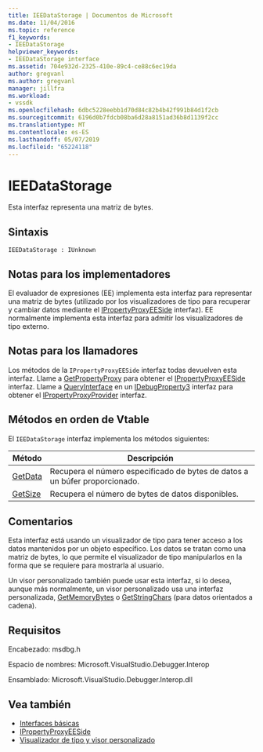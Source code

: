 ```yaml
---
title: IEEDataStorage | Documentos de Microsoft
ms.date: 11/04/2016
ms.topic: reference
f1_keywords:
- IEEDataStorage
helpviewer_keywords:
- IEEDataStorage interface
ms.assetid: 704e932d-2325-410e-89c4-ce88c6ec19da
author: gregvanl
ms.author: gregvanl
manager: jillfra
ms.workload:
- vssdk
ms.openlocfilehash: 6dbc5228eebb1d70d84c82b4b42f991b84d1f2cb
ms.sourcegitcommit: 6196d0b7fdcb08ba6d28a8151ad36b8d1139f2cc
ms.translationtype: MT
ms.contentlocale: es-ES
ms.lasthandoff: 05/07/2019
ms.locfileid: "65224118"
---
```

# <a name="ieedatastorage"></a>IEEDataStorage
Esta interfaz representa una matriz de bytes.

## <a name="syntax"></a>Sintaxis

```
IEEDataStorage : IUnknown
```

## <a name="notes-for-implementers"></a>Notas para los implementadores
 El evaluador de expresiones (EE) implementa esta interfaz para representar una matriz de bytes (utilizado por los visualizadores de tipo para recuperar y cambiar datos mediante el [IPropertyProxyEESide](../../../extensibility/debugger/reference/ipropertyproxyeeside.md) interfaz). EE normalmente implementa esta interfaz para admitir los visualizadores de tipo externo.

## <a name="notes-for-callers"></a>Notas para los llamadores
 Los métodos de la `IPropertyProxyEESide` interfaz todas devuelven esta interfaz. Llame a [GetPropertyProxy](../../../extensibility/debugger/reference/ipropertyproxyprovider-getpropertyproxy.md) para obtener el [IPropertyProxyEESide](../../../extensibility/debugger/reference/ipropertyproxyeeside.md) interfaz. Llame a [QueryInterface](/cpp/atl/queryinterface) en un [IDebugProperty3](../../../extensibility/debugger/reference/idebugproperty3.md) interfaz para obtener el [IPropertyProxyProvider](../../../extensibility/debugger/reference/ipropertyproxyprovider.md) interfaz.

## <a name="methods-in-vtable-order"></a>Métodos en orden de Vtable
 El `IEEDataStorage` interfaz implementa los métodos siguientes:

|Método|Descripción|
|------------|-----------------|
|[GetData](../../../extensibility/debugger/reference/ieedatastorage-getdata.md)|Recupera el número especificado de bytes de datos a un búfer proporcionado.|
|[GetSize](../../../extensibility/debugger/reference/ieedatastorage-getsize.md)|Recupera el número de bytes de datos disponibles.|

## <a name="remarks"></a>Comentarios
 Esta interfaz está usando un visualizador de tipo para tener acceso a los datos mantenidos por un objeto específico. Los datos se tratan como una matriz de bytes, lo que permite el visualizador de tipo manipularlos en la forma que se requiere para mostrarla al usuario.

 Un visor personalizado también puede usar esta interfaz, si lo desea, aunque más normalmente, un visor personalizado usa una interfaz personalizada, [GetMemoryBytes](../../../extensibility/debugger/reference/idebugproperty2-getmemorybytes.md) o [GetStringChars](../../../extensibility/debugger/reference/idebugproperty3-getstringchars.md) (para datos orientados a cadena).

## <a name="requirements"></a>Requisitos
 Encabezado: msdbg.h

 Espacio de nombres:  Microsoft.VisualStudio.Debugger.Interop

 Ensamblado: Microsoft.VisualStudio.Debugger.Interop.dll

## <a name="see-also"></a>Vea también
- [Interfaces básicas](../../../extensibility/debugger/reference/core-interfaces.md)
- [IPropertyProxyEESide](../../../extensibility/debugger/reference/ipropertyproxyeeside.md)
- [Visualizador de tipo y visor personalizado](../../../extensibility/debugger/type-visualizer-and-custom-viewer.md)